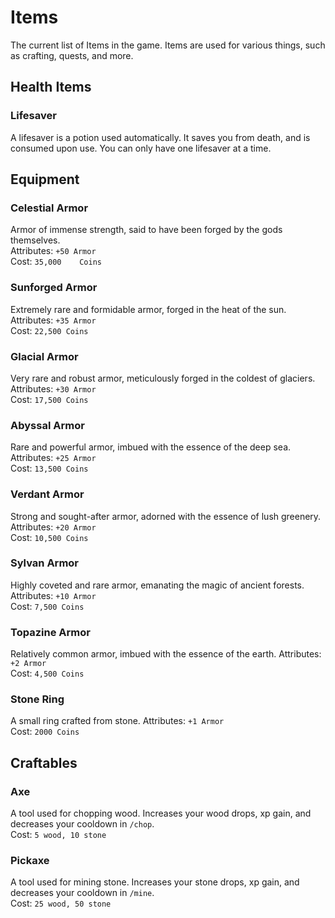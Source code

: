 # Items
The current list of Items in the game. Items are used for various things, such as crafting, quests, and more.

## Health Items
### Lifesaver
A lifesaver is a potion used automatically. It saves you from death, and is consumed upon use. You can only have one lifesaver at a time.

## Equipment
### Celestial Armor
Armor of immense strength, said to have been forged by the gods themselves. \
Attributes: `+50 Armor` \
Cost: `35,000    Coins`

### Sunforged Armor
Extremely rare and formidable armor, forged in the heat of the sun.
Attributes: `+35 Armor` \
Cost: `22,500 Coins`

### Glacial Armor
Very rare and robust armor, meticulously forged in the coldest of glaciers.
Attributes: `+30 Armor` \
Cost: `17,500 Coins`

### Abyssal Armor
Rare and powerful armor, imbued with the essence of the deep sea.
Attributes: `+25 Armor` \
Cost: `13,500 Coins`

### Verdant Armor
Strong and sought-after armor, adorned with the essence of lush greenery.
Attributes: `+20 Armor` \
Cost: `10,500 Coins`

### Sylvan Armor
Highly coveted and rare armor, emanating the magic of ancient forests.
Attributes: `+10 Armor` \
Cost: `7,500 Coins`

### Topazine Armor
Relatively common armor, imbued with the essence of the earth.
Attributes: `+2 Armor` \
Cost: `4,500 Coins`

### Stone Ring
A small ring crafted from stone.
Attributes: `+1 Armor` \
Cost: `2000 Coins`

## Craftables
### Axe
A tool used for chopping wood. Increases your wood drops, xp gain, and decreases your cooldown in `/chop`. \
Cost: `5 wood, 10 stone`

### Pickaxe
A tool used for mining stone. Increases your stone drops, xp gain, and decreases your cooldown in `/mine`. \
Cost: `25 wood, 50 stone`